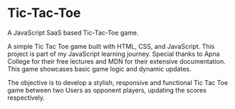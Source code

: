 # Tic-Tac-Toe

A JavaScript SaaS based Tic-Tac-Toe game.

A simple Tic Tac Toe game built with HTML, CSS, and JavaScript. This project is part of my JavaScript learning journey. Special thanks to Apna College for their free lectures and MDN for their extensive documentation. This game showcases basic game logic and dynamic updates.

  The objective is to develop a stylish, responsive and functional Tic Tac Toe game between two Users as opponent players, updating the scores respectively.
